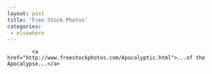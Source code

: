 ```yaml
---
layout: post
title: 'Free Stock Photos'
categories:
 - elsewhere
---
```


			<a href="http://www.freestockphotos.com/Apocalyptic.html">...of the Apocalypse...</a>


